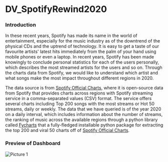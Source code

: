 # DV_SpotifyRewind2020

### Introduction 

In these recent years, Spotify has made its name in the world of entertainment, especially for the music industry as of the downtrend of the physical CDs and the uptrend of technology. It is easy to get a taste of our favourite artists' latest hits immediately from the palm of your hand using mobile phones or even a laptop. In recent years, Spotify has been made knowingly to conclude personal statistics for each of the users personally, which describes the most streamed artists for the users and so on. Through the charts data from Spotify, we would like to understand which artist and what songs make the most impact throughout different regions in 2020.

The data source is from [Spotify Official Charts](https://spotifycharts.com/regional/), where it is open-source data from Spotify that provides charts across regions with Spotify streaming service in a comma-separated values (CSV) format. The service offers several charts including Top 200 songs with the most streams or Hot 50 streams, daily or weekly. The data that we have queried is of the year 2020 on a daily interval, which includes information about the number of streams, the ranking of music across the available regions through a python library called [Fycharts](https://github.com/kelvingakuo/fycharts) that a fully-fledged installable python package for extracting the top 200 and viral 50 charts off of [Spotify Official Charts](https://spotifycharts.com/regional/).

### Preview of Dashboard

![Picture 1](https://user-images.githubusercontent.com/55231458/120498285-afdd9080-c3f1-11eb-8a1e-f786d2338835.png)

